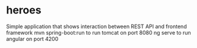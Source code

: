 # heroes
Simple application that shows interaction between REST API and frontend framework
mvn spring-boot:run to run tomcat on port 8080
ng serve to run angular on port 4200

